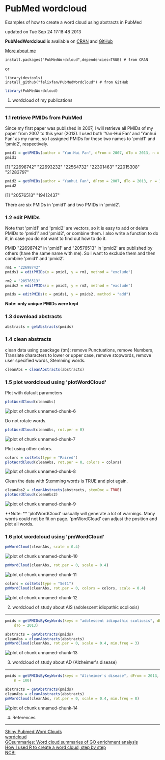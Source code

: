PubMed wordcloud
==============================
Examples of how to create a word cloud using abstracts in PubMed

updated on Tue Sep 24 17:18:48 2013

**PubMedWordcloud** is avaliable on [CRAN](http://cran.r-project.org/web/packages/PubMedWordcloud/index.html) and [GitHub](https://github.com/felixfan/PubMedWordcloud)

[More about me](http://felixfan.github.io)

```
install.packages("PubMedWordcloud",dependencies=TRUE) # from CRAN
```

or   

```
library(devtools)
install_github("felixfan/PubMedWordcloud") # from GitHub
```

```r
library(PubMedWordcloud)
```


1. wordcloud of my publications
--------------------------------------
### 1.1 retrieve PMIDs from PubMed

Since my first paper was published in 2007, I will retrieve all PMIDs of my paper from 2007 to this year (2013). I used both 'Yan-Hui Fan' and 'Yanhui Fan' as my name, so I assigned PMIDs for these two names to 'pmid1' and 'pmid2', respectively.


```r
pmid1 = getPMIDs(author = "Yan-Hui Fan", dFrom = 2007, dTo = 2013, n = 10)
pmid1
```

[1] "22698742" "22693232" "22564732" "22301463" "22015308" "21283797"

```r
pmid2 = getPMIDs(author = "Yanhui Fan", dFrom = 2007, dTo = 2013, n = 10)
pmid2
```

[1] "20576513" "19412437"


There are six PMIDs in 'pmid1' and two PMIDs in 'pmid2'. 

### 1.2 edit PMIDs

Note that 'pmid1' and 'pmid2' are vectors, so it is easy to add or delete PMIDs to 'pmid1' and 'pmid2', or combine them. I also write a function to do it, in case you do not want to find out how to do it.   

PMID "22698742" in 'pmid1' and "20576513" in 'pmid2' are published by others (have the same name with me). So I want to exclude them and then combine 'pmid1' and 'pmid2'.   


```r
rm1 = "22698742"
pmids1 = editPMIDs(x = pmid1, y = rm1, method = "exclude")

rm2 = "20576513"
pmids2 = editPMIDs(x = pmid2, y = rm2, method = "exclude")

pmids = editPMIDs(x = pmids1, y = pmids2, method = "add")
```


**Note: only unique PMIDs were kept**

### 1.3 download abstracts


```r
abstracts = getAbstracts(pmids)
```


### 1.4 clean abstracts

clean data using paackage {tm}: remove Punctuations, remove Numbers, Translate characters to lower or upper case, remove stopwords, remove user specified words, Stemming words.   


```r
cleanAbs = cleanAbstracts(abstracts)
```


### 1.5 plot wordcloud using 'plotWordCloud'

Plot with dafault parameters   

```r
plotWordCloud(cleanAbs)
```

![plot of chunk unnamed-chunk-6](figure/unnamed-chunk-6.png) 


Do not rotate words.  

```r
plotWordCloud(cleanAbs, rot.per = 0)
```

![plot of chunk unnamed-chunk-7](figure/unnamed-chunk-7.png) 


Plot using other colors.

```r
colors = colSets(type = "Paired")
plotWordCloud(cleanAbs, rot.per = 0, colors = colors)
```

![plot of chunk unnamed-chunk-8](figure/unnamed-chunk-8.png) 


Clean the data with Stemming words is TRUE and plot again.   

```r
cleanAbs2 = cleanAbstracts(abstracts, stemDoc = TRUE)
plotWordCloud(cleanAbs2)
```

![plot of chunk unnamed-chunk-9](figure/unnamed-chunk-9.png) 


**Note: ** 'plotWordCloud' uasually will generate a lot of warnings. Many words could not be fit on page. 'pmWordCloud' can adjust the position and plot all words.

### 1.6 plot wordcloud using 'pmWordCloud'


```r
pmWordCloud(cleanAbs, scale = 0.4)
```

![plot of chunk unnamed-chunk-10](figure/unnamed-chunk-10.png) 



```r
pmWordCloud(cleanAbs, rot.per = 0, scale = 0.4)
```

![plot of chunk unnamed-chunk-11](figure/unnamed-chunk-11.png) 



```r
colors = colSets(type = "Set1")
pmWordCloud(cleanAbs, rot.per = 0, colors = colors, scale = 0.4)
```

![plot of chunk unnamed-chunk-12](figure/unnamed-chunk-12.png) 


2. wordcloud of study about AIS (adolescent idiopathic scoliosis)
----------------------------------

```r
pmids = getPMIDsByKeyWords(keys = "adolescent idiopathic scoliosis", dFrom = 2010, 
    dTo = 2013)
```

```r
abstracts = getAbstracts(pmids)
cleanAbs = cleanAbstracts(abstracts)
pmWordCloud(cleanAbs, rot.per = 0, scale = 0.4, min.freq = 3)
```

![plot of chunk unnamed-chunk-13](figure/unnamed-chunk-13.png) 


3. wordcloud of study about AD (Alzheimer's disease)
----------------------------------

```r
pmids = getPMIDsByKeyWords(keys = "Alzheimer's disease", dFrom = 2013, dTo = 2013, 
    n = 100)
```

```r
abstracts = getAbstracts(pmids)
cleanAbs = cleanAbstracts(abstracts)
pmWordCloud(cleanAbs, rot.per = 0, scale = 0.4, min.freq = 8)
```

![plot of chunk unnamed-chunk-14](figure/unnamed-chunk-14.png) 


4. References
-----------------
[Shiny Pubmed Word Clouds](http://www.vesnam.com/Rblog/pubmedwordcloud/)    
[wordcloud](http://cran.r-project.org/web/packages/wordcloud/index.html)   
[GOsummaries: Word cloud summaries of GO enrichment analysis](http://cran.r-project.org/web/packages/GOsummaries/index.html)   
[How I used R to create a word cloud, step by step](http://georeferenced.wordpress.com/2013/01/15/rwordcloud/)   
[NCBI](http://www.ncbi.nlm.nih.gov/books/NBK25500/)   



